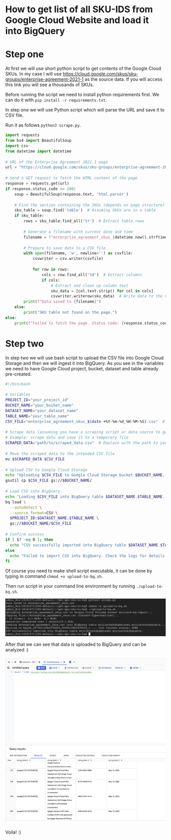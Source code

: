 # How to get list of all SKU-IDS from Google Cloud Website and load it into BigQuery

# Step one

At first we will use short python script to get contents of the Google Cloud SKUs. In my case I will use https://cloud.google.com/skus/sku-groups/enterprise-agreement-2021-1 as the source data. If you will access this link you will see a thousands of SKUs.

Before running the script we need to install python requirements first. We can do it with `pip install -r requirements.txt`.

In step one we will use Python script which will parse the URL and save it to CSV file.

Run it as follows `python3 scrape.py`.

```Python
import requests
from bs4 import BeautifulSoup
import csv
from datetime import datetime

# URL of the Enterprise Agreement 2021.1 page
url = "https://cloud.google.com/skus/sku-groups/enterprise-agreement-2021-1"

# Send a GET request to fetch the HTML content of the page
response = requests.get(url)
if response.status_code == 200:
    soup = BeautifulSoup(response.text, 'html.parser')

    # Find the section containing the SKUs (depends on page structure)
    sku_table = soup.find('table')  # Assuming SKUs are in a table
    if sku_table:
        rows = sku_table.find_all('tr')  # Extract table rows

        # Generate a filename with current date and time
        filename = f"enterprise_agreement_skus_{datetime.now().strftime('%Y-%m-%d_%H-%M-%S')}.csv"
        
        # Prepare to save data to a CSV file
        with open(filename, 'w', newline='') as csvfile:
            csvwriter = csv.writer(csvfile)
            
            for row in rows:
                cols = row.find_all('td')  # Extract columns
                if cols:
                    # Extract and clean up column text
                    sku_data = [col.text.strip() for col in cols]
                    csvwriter.writerow(sku_data)  # Write data to the CSV file
        print(f"Data saved to {filename}")
    else:
        print("SKU table not found on the page.")
else:
    print(f"Failed to fetch the page. Status code: {response.status_code}")
```

# Step two
In step two we will use bash script to upload the CSV file into Google Cloud Storage and then we will ingest it into BigQuery. As you see in the variables we need to have Google Cloud project, bucket, dataset and table already pre-created.

```bash
#!/bin/bash

# Variables
PROJECT_ID="your_project_id"
BUCKET_NAME="your_bucket_name"
DATASET_NAME="your_dataset_name"
TABLE_NAME="your_table_name"
CSV_FILE="enterprise_agreement_skus_$(date +%Y-%m-%d_%H-%M-%S).csv"  # Updated filename with date and time

# Scrape data (assuming you have a scraping script or data source to generate this)
# Example: scrape data and save it to a temporary file
SCRAPED_DATA="path/to/scraped_data.csv"  # Replace with the path to your actual scraped CSV

# Move the scraped data to the intended CSV file
mv $SCRAPED_DATA $CSV_FILE

# Upload CSV to Google Cloud Storage
echo "Uploading $CSV_FILE to Google Cloud Storage bucket $BUCKET_NAME..."
gsutil cp $CSV_FILE gs://$BUCKET_NAME/

# Load CSV into BigQuery
echo "Loading $CSV_FILE into BigQuery table $DATASET_NAME.$TABLE_NAME..."
bq load \
  --autodetect \
  --source_format=CSV \
  $PROJECT_ID:$DATASET_NAME.$TABLE_NAME \
  gs://$BUCKET_NAME/$CSV_FILE

# Confirm success
if [ $? -eq 0 ]; then
  echo "CSV successfully imported into BigQuery table $DATASET_NAME.$TABLE_NAME."
else
  echo "Failed to import CSV into BigQuery. Check the logs for details."
fi
```
Of course you need to make shell script executable, it can be done by typing in command `chmod +x upload-to-bq.sh`.

Then run script in your command line environment by running `./upload-to-bq.sh`.

![Script executed in Google Cloud Shell](cloud_shell_execution.png)

After that we can see that data is uploaded to BigQuery and can be analyzed :)

![Data is uploaded to BigQuery](data_uploaded_to_bq.png)

Voila! :)